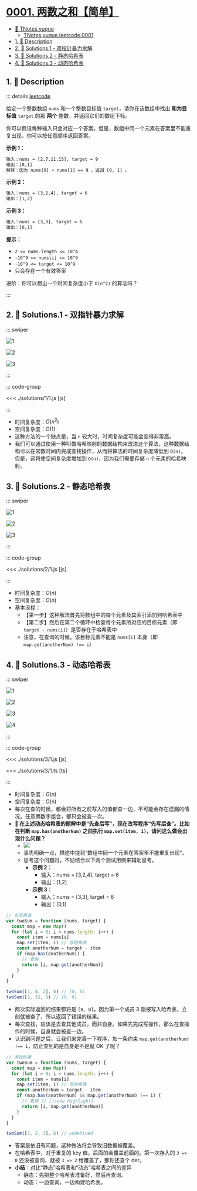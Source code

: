 # [0001. 两数之和【简单】](https://github.com/Tdahuyou/TNotes.leetcode/tree/main/notes/0001.%20%E4%B8%A4%E6%95%B0%E4%B9%8B%E5%92%8C%E3%80%90%E7%AE%80%E5%8D%95%E3%80%91)

<!-- region:toc -->

- [📂 TNotes.yuque](https://www.yuque.com/tdahuyou/tnotes.yuque/)
  - [TNotes.yuque.leetcode.0001](https://www.yuque.com/tdahuyou/tnotes.yuque/leetcode.0001)
- [1. 📝 Description](#1--description)
- [2. 🎯 Solutions.1 - 双指针暴力求解](#2--solutions1---双指针暴力求解)
- [3. 🎯 Solutions.2 - 静态哈希表](#3--solutions2---静态哈希表)
- [4. 🎯 Solutions.3 - 动态哈希表](#4--solutions3---动态哈希表)

<!-- endregion:toc -->

## 1. 📝 Description

::: details [leetcode](https://leetcode.cn/problems/two-sum/)

给定一个整数数组 `nums` 和一个整数目标值 `target`，请你在该数组中找出 **和为目标值** `target` 的那 **两个** 整数，并返回它们的数组下标。

你可以假设每种输入只会对应一个答案。但是，数组中同一个元素在答案里不能重复出现。你可以按任意顺序返回答案。

**示例 1：**

```txt
输入：nums = [2,7,11,15], target = 9
输出：[0,1]
解释：因为 nums[0] + nums[1] == 9 ，返回 [0, 1] 。
```

**示例 2：**

```txt
输入：nums = [3,2,4], target = 6
输出：[1,2]
```

**示例 3：**

```txt
输入：nums = [3,3], target = 6
输出：[0,1]
```

**提示：**

- `2 <= nums.length <= 10^4`
- `-10^9 <= nums[i] <= 10^9`
- `-10^9 <= target <= 10^9`
- 只会存在一个有效答案

进阶：你可以想出一个时间复杂度小于 `O(n^2)` 的算法吗？

:::

## 2. 🎯 Solutions.1 - 双指针暴力求解

::: swiper

![1](https://cdn.jsdelivr.net/gh/tnotesjs/imgs@main/2025-01-18-23-36-52.png)

![2](https://cdn.jsdelivr.net/gh/tnotesjs/imgs@main/2025-01-18-23-36-56.png)

![3](https://cdn.jsdelivr.net/gh/tnotesjs/imgs@main/2025-01-18-23-37-00.png)

:::

::: code-group

<<< ./solutions/1/1.js [js]

:::

- 时间复杂度：$O(n^2)$
- 空间复杂度：$O(1)$
- 这种方法的一个缺点是，当 `n` 较大时，时间复杂度可能会变得非常高。
- 我们可以通过使用一种叫做哈希映射的数据结构来改进这个算法，这种数据结构可以在常数时间内完成查找操作，从而将算法的时间复杂度降低到 `O(n)`。但是，这将使空间复杂度增加到 `O(n)`，因为我们需要存储 `n` 个元素的哈希映射。

## 3. 🎯 Solutions.2 - 静态哈希表

::: swiper

![1](https://cdn.jsdelivr.net/gh/tnotesjs/imgs@main/2025-01-19-18-21-20.png)

![2](https://cdn.jsdelivr.net/gh/tnotesjs/imgs@main/2025-01-19-18-21-27.png)

![3](https://cdn.jsdelivr.net/gh/tnotesjs/imgs@main/2025-01-19-18-31-59.png)

:::

::: code-group

<<< ./solutions/2/1.js [js]

:::

- 时间复杂度：$O(n)$
- 空间复杂度：$O(n)$
- 基本流程：
  - 【第一步】这种解法首先将数组中的每个元素及其索引添加到哈希表中
  - 【第二步】然后在第二个循环中检查每个元素所对应的目标元素（即 `target - nums[i]`）是否存在于哈希表中
  - 注意，在查询的时候，该目标元素不能是 `nums[i]` 本身（即 `map.get(anotherNum) !== i`）

## 4. 🎯 Solutions.3 - 动态哈希表

::: swiper

![1](https://cdn.jsdelivr.net/gh/tnotesjs/imgs@main/2025-01-19-18-49-44.png)

![2](https://cdn.jsdelivr.net/gh/tnotesjs/imgs@main/2025-01-19-18-49-51.png)

![3](https://cdn.jsdelivr.net/gh/tnotesjs/imgs@main/2025-01-19-18-50-09.png)

![4](https://cdn.jsdelivr.net/gh/tnotesjs/imgs@main/2025-01-19-18-50-14.png)

:::

::: code-group

<<< ./solutions/3/1.js [js]

<<< ./solutions/3/1.ts [ts]

:::

- 时间复杂度：$O(n)$
- 空间复杂度：$O(n)$
- 每次在查的时候，都会将所有之前写入的值都查一边，不可能会存在遗漏的情况。任意俩数字组合，都只会被查一次。
- **🤔 在上述动态哈希表的题解中是“先查后写”，现在改写程序“先写后查”。比如在判断 `map.has(anotherNum)` 之前执行 `map.set(item, i)`，请问这么做会出现什么问题？**
  - ![](https://cdn.jsdelivr.net/gh/tnotesjs/imgs@main/2024-09-25-07-31-22.png)
  - 事先明确一点，描述中提到“数组中同一个元素在答案里不能重复出现”。
  - 思考这个问题时，不妨结合以下两个测试用例来辅助思考。
    - **示例 2：**
      - 输入：nums = [3,2,4], target = 6
      - 输出：[1,2]
    - **示例 3：**
      - 输入：nums = [3,3], target = 6
      - 输出：[0,1]

```js
// 先写再查
var twoSum = function (nums, target) {
  const map = new Map()
  for (let i = 0; i < nums.length; i++) {
    const item = nums[i]
    map.set(item, i) // 写哈希表
    const anotherNum = target - item
    if (map.has(anotherNum)) {
      // 查询
      return [i, map.get(anotherNum)]
    }
  }
}

twoSum([3, 4, 2], 6) // [0, 0]
twoSum([3, 3], 6) // [0, 0]
```

- 两次实际返回的结果都将是 `[0, 0]`，因为第一个成员 3 刚被写入哈希表，立刻就被查了，所以返回了错误的结果。
- 每次查找，应该是去查其他成员，而非自身。如果先完成写操作，那么在查操作的时候，自身就会被查一边。
- 认识到问题之后，让我们来完善一下程序，加一条约束 `map.get(anotherNum) !== i`，防止查到的是自身是不是就 OK 了呢？

```js
// 添加约束
var twoSum = function (nums, target) {
  const map = new Map()
  for (let i = 0; i < nums.length; i++) {
    const item = nums[i]
    map.set(item, i) // 写哈希表
    const anotherNum = target - item
    if (map.has(anotherNum) && map.get(anotherNum) !== i) {
      // 查询 // [!code highlight]
      return [i, map.get(anotherNum)]
    }
  }
}

twoSum([3, 2, 3], 6) // undefined
```

- 答案是依旧有问题，这种做法将会导致旧数据被覆盖。
- 在哈希表中，对于重复的 key 值，后面的会覆盖前面的。第一次存入的 `3 => 0` 还没被查询，就被 `3 => 2` 给覆盖了，那你还查个 der。
- **小结**：对比“静态”哈希表和“动态”哈希表之间的差异
  - 静态：先把整个哈希表准备好，然后再查询。
  - 动态：一边查询，一边构建哈希表。
